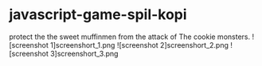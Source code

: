 # javascript-game-spil-kopi
protect the the sweet muffinmen from the attack of The cookie monsters.
![screenshot 1]screenshort_1.png
![screenshot 2]screenshort_2.png
![screenshot 3]screenshort_3.png
